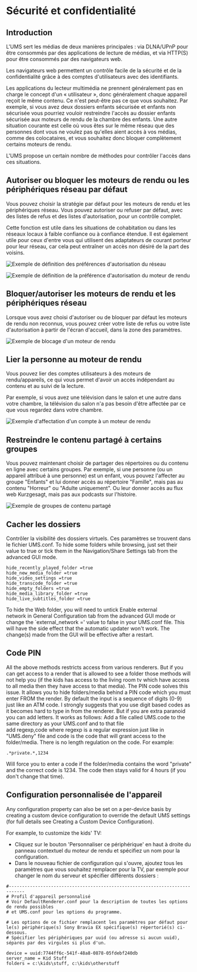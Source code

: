 # Sécurité et confidentialité

## Introduction

L'UMS sert les médias de deux manières principales : via DLNA/UPnP pour être consommés par des applications de lecture de médias, et via HTTP(S) pour être consommés par des navigateurs web.

Les navigateurs web permettent un contrôle facile de la sécurité et de la confidentialité grâce à des comptes d'utilisateurs avec des identifiants.

Les applications du lecteur multimédia ne prennent généralement pas en charge le concept d'un « utilisateur », donc généralement chaque appareil reçoit le même contenu. Ce n'est peut-être pas ce que vous souhaitez. Par exemple, si vous avez deux dossiers enfants sécurisée et enfants non sécurisée vous pourriez vouloir restreindre l'accès au dossier enfants sécurisée aux moteurs de rendu de la chambre des enfants. Une autre situation courante est celle où vous êtes sur le même réseau que des personnes dont vous ne voulez pas qu'elles aient accès à vos médias, comme des colocataires, et vous souhaitez donc bloquer complètement certains moteurs de rendu.

L'UMS propose un certain nombre de méthodes pour contrôler l'accès dans ces situations.

## Autoriser ou bloquer les moteurs de rendu ou les périphériques réseau par défaut
Vous pouvez choisir la stratégie par défaut pour les moteurs de rendu et les périphériques réseau. Vous pouvez autoriser ou refuser par défaut, avec des listes de refus et des listes d'autorisation, pour un contrôle complet.

Cette fonction est utile dans les situations de cohabitation ou dans les réseaux locaux à faible confiance ou à confiance étendue. Il est également utile pour ceux d'entre vous qui utilisent des adaptateurs de courant porteur pour leur réseau, car cela peut entraîner un accès non désiré de la part des voisins.

![Exemple de définition des préférences d'autorisation du réseau](@site/docs/img/whats-new-in-v14-network-allowblock-preference.png)

![Exemple de définition de la préférence d'autorisation du moteur de rendu](@site/docs/img/whats-new-in-v14-renderer-allow-preference.png)

## Bloquer/autoriser les moteurs de rendu et les périphériques réseau

Lorsque vous avez choisi d'autoriser ou de bloquer par défaut les moteurs de rendu non reconnus, vous pouvez créer votre liste de refus ou votre liste d'autorisation à partir de l'écran d'accueil, dans la zone des paramètres.

![Exemple de blocage d'un moteur de rendu](@site/docs/img/whats-new-in-v14-block-renderer.png)

## Lier la personne au moteur de rendu

Vous pouvez lier des comptes utilisateurs à des moteurs de rendu/appareils, ce qui vous permet d'avoir un accès indépendant au contenu et au suivi de la lecture.

Par exemple, si vous avez une télévision dans le salon et une autre dans votre chambre, la télévision du salon n'a pas besoin d'être affectée par ce que vous regardez dans votre chambre.

![Exemple d'affectation d'un compte à un moteur de rendu](@site/docs/img/whats-new-in-v14-assign-account-to-renderer.png)

## Restreindre le contenu partagé à certains groupes

Vous pouvez maintenant choisir de partager des répertoires ou du contenu en ligne avec certains groupes. Par exemple, si une personne (ou un appareil attribué à une personne) est un enfant, vous pouvez l'affecter au groupe "Enfants" et lui donner accès au répertoire "Famille", mais pas au contenu "Horreur" ou "Adulte uniquement". Ou leur donner accès au flux web Kurzgesagt, mais pas aux podcasts sur l'histoire.

![Exemple de groupes de contenu partagé](@site/docs/img/whats-new-in-v14-shared-content-group.png)

## Cacher les dossiers

Contrôler la visibilité des dossiers virtuels. Ces paramètres se trouvent dans le fichier UMS.conf. To hide some folders while browsing, just set their value to true or tick them in the Navigation/Share Settings tab from the advanced GUI mode.

```
hide_recently_played_folder =true
hide_new_media_folder =true
hide_video_settings =true
hide_transcode_folder =true
hide_empty_folders =true
hide_media_library_folder =true
hide_live_subtitles_folder =true
```

To hide the Web folder, you will need to untick Enable external network in General Configuration tab from the advanced GUI mode or change the `external_network =' value to false in your UMS.conf file. This will have the side effect that the automatic updater won't work. The change(s) made from the GUI will be effective after a restart.

## Code PIN

All the above methods restricts access from various renderers. But if you can get access to a render that is allowed to see a folder those methods will not help you (if the kids has access to the living room tv which have access to all media then they have access to that media). The PIN code solves this issue. It allows you to hide folders/media behind a PIN code which you must enter FROM the render. By default the input is a sequence of digits (0-9) just like an ATM code. I strongly suggests that you use digit based codes as it becomes hard to type in from the renderer. But if you are extra paranoid you can add letters. It works as follows: Add a file called UMS.code to the same directory as your UMS.conf and to that file add regexp,code where regexp is a regular expression just like in "UMS.deny" file and code is the code that will grant access to the folder/media. There is no length regulation on the code. For example:
```
.*private.*,1234
```

Will force you to enter a code if the folder/media contains the word "private" and the correct code is 1234. The code then stays valid for 4 hours (if you don't change that time).

## Configuration personnalisée de l'appareil

Any configuration property can also be set on a per-device basis by creating a custom device configuration to override the default UMS settings (for full details see Creating a Custom Device Configuration).

For example, to customize the kids' TV:
- Cliquez sur le bouton 'Personnaliser ce périphérique' en haut à droite du panneau contextuel du moteur de rendu et spécifiez un nom pour la configuration.
- Dans le nouveau fichier de configuration qui s'ouvre, ajoutez tous les paramètres que vous souhaitez remplacer pour la TV, par exemple pour changer le nom du serveur et spécifier différents dossiers :
```
#----------------------------------------------------------------------------
# Profil d'appareil personnalisé
# Voir DefaultRenderer.conf pour la description de toutes les options de rendu possibles
# et UMS.conf pour les options du programme.

# Les options de ce fichier remplacent les paramètres par défaut pour le(s) périphérique(s) Sony Bravia EX spécifique(s) répertorié(s) ci-dessous.
# Spécifier les périphériques par uuid (ou adresse si aucun uuid), séparés par des virgules si plus d'un.

device = uuid:7744ff6c-541f-48a8-0878-05fdebf240db
server_name = Kid Stuff
folders = c:\kids\stuff, c:\kids\otherstuff
```
